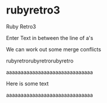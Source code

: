 rubyretro3
==========

Ruby Retro3


Enter Text in between the line of a's

We can work out some merge conflicts

rubyretrorubyretrorubyretro

aaaaaaaaaaaaaaaaaaaaaaaaaaaaaa

Here is some text

aaaaaaaaaaaaaaaaaaaaaaaaaaaaaa
